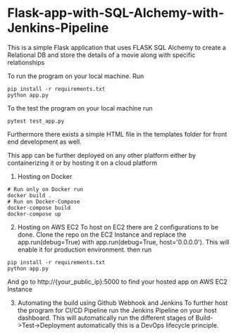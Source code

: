 # Flask-app-with-SQL-Alchemy-with-Jenkins-Pipeline

This is a simple Flask application that uses FLASK SQL Alchemy to create a Relational DB and store the details of a movie along with specific relationships 

To run the program on your local machine. Run 

```
pip install -r requirements.txt
python app.py
```

To the test the program on your local machine run 
```
pytest test_app.py
```

Furthermore there exists a simple HTML file in the templates folder for front end development as well. 

This app can be further deployed on any other platform either by containerizing it or by hosting it on a cloud platform 

1. Hosting on Docker
```
# Run only on Docker run
docker build .
# Run on Docker-Compose
docker-compose build
docker-compose up
```
2. Hosting on AWS EC2 
To host on EC2 there are 2 configurations to be done. Clone the repo on the EC2 Instance and replace the app.run(debug=True) with app.run(debug=True, host='0.0.0.0'). This will enable it for production environment. then run 
```
pip install -r requirements.txt
python app.py
```
And go to http://{your_public_ip}:5000 to find your hosted app on AWS EC2 Instance

3. Automating the build using Github Webhook and Jenkins
To further host the program for CI/CD Pipeline run the Jenkins Pipeline on your host dashboard. This will automatically run the different stages of Build->Test->Deployment automatically this is a DevOps lifecycle principle. 


